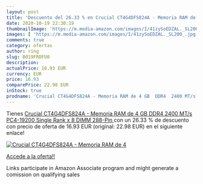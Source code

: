 ```yaml
---
layout: post
title: 'Descuento del 26.33 % en Crucial CT4G4DFS824A - Memoria RAM de 4 '
date: 2020-10-19 22:30:19
thumbnailImage: 'https://m.media-amazon.com/images/I/41zySoEDZAL._SL200_.jpg'
images: [ 'https://m.media-amazon.com/images/I/41zySoEDZAL._SL200_.jpg' ]
comments: true
category: ofertas
author: ring
slug: B019FRDFU0
description:
actualPrice: 16.93 EUR
currency: EUR
price: 16.93
comparePrice: 22.98 EUR
inStock: true
prodname: 'Crucial CT4G4DFS824A - Memoria RAM de 4 GB  DDR4  2400 MT/s  PC4-19200  Single Rank x 8  DIMM  288-Pin '
---
```


Tienes [Crucial CT4G4DFS824A - Memoria RAM de 4 GB  DDR4  2400 MT/s  PC4-19200  Single Rank x 8  DIMM  288-Pin ](https://www.amazon.es/dp/B019FRDFU0/?tag=tolees-21) con un 26.33 % de descuento con precio de oferta de 16.93 EUR (original: 22.98 EUR) en el siguiente enlace!

[![Crucial CT4G4DFS824A - Memoria RAM de 4 ](https://m.media-amazon.com/images/I/41zySoEDZAL._SL200_.jpg)](https://www.amazon.es/dp/B019FRDFU0/?tag=tolees-21)

[Accede a la oferta!!](https://www.amazon.es/dp/B019FRDFU0/?tag=tolees-21)

Links participate in Amazon Associate program and might generate a comission on qualifying sales


